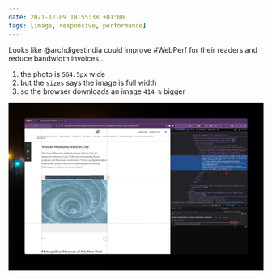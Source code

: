 ```yaml
---
date: 2021-12-09 18:55:38 +01:00
tags: [image, responsive, performance]
---
```


Looks like @archdigestindia could improve #WebPerf for their readers and reduce bandwidth invoices…

1. the photo is `564.5px` wide
2. but the `sizes` says the image is full width
3. so the browser downloads an image `414 %` bigger

![An image much bigger than necessary on Architectural Digest India](responsive-image-sizes-error-architectural-digest.png)
